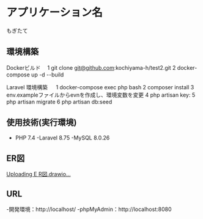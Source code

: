 # アプリケーション名
もぎたて


## 環境構築
Dockerビルド
　1 git clone git@github.com:kochiyama-h/test2.git 
  2 docker-compose up -d --build

Laravel 環境構築
　 1 docker-compose exec php bash
   2 composer install
   3 env.exampleファイルからevnを作成し、環境変数を変更
   4 php artisan key:
   5 php artisan migrate
   6 php artisan db:seed

## 使用技術(実行環境)
  - PHP 7.4
  -Laravel 8.75
  -MySQL 8.0.26

## ER図
[Uploading E<mxfile host="app.diagrams.net" agent="Mozilla/5.0 (Windows NT 10.0; Win64; x64) AppleWebKit/537.36 (KHTML, like Gecko) Chrome/129.0.0.0 Safari/537.36" version="24.7.17">
  <diagram name="ページ1" id="IhC4J_wI5719MEn2c0ov">
    <mxGraphModel dx="1034" dy="446" grid="1" gridSize="10" guides="1" tooltips="1" connect="1" arrows="1" fold="1" page="1" pageScale="1" pageWidth="827" pageHeight="1169" math="0" shadow="0">
      <root>
        <mxCell id="0" />
        <mxCell id="1" parent="0" />
        <mxCell id="s7QrAUVHioWoQTtM7XQC-1" value="productsテーブル" style="shape=table;startSize=30;container=1;collapsible=0;childLayout=tableLayout;" vertex="1" parent="1">
          <mxGeometry x="650" y="80" width="120" height="260" as="geometry" />
        </mxCell>
        <mxCell id="s7QrAUVHioWoQTtM7XQC-2" value="" style="shape=tableRow;horizontal=0;startSize=0;swimlaneHead=0;swimlaneBody=0;strokeColor=inherit;top=0;left=0;bottom=0;right=0;collapsible=0;dropTarget=0;fillColor=none;points=[[0,0.5],[1,0.5]];portConstraint=eastwest;" vertex="1" parent="s7QrAUVHioWoQTtM7XQC-1">
          <mxGeometry y="30" width="120" height="230" as="geometry" />
        </mxCell>
        <mxCell id="s7QrAUVHioWoQTtM7XQC-3" value="&lt;div&gt;id&lt;br&gt;&lt;br&gt;&lt;/div&gt;&lt;div&gt;name&lt;br&gt;&lt;br&gt;&lt;/div&gt;&lt;div&gt;price&lt;br&gt;&lt;br&gt;&lt;/div&gt;&lt;div&gt;image&lt;br&gt;&lt;br&gt;&lt;/div&gt;&lt;div&gt;description&lt;br&gt;&lt;br&gt;&lt;/div&gt;&lt;div&gt;created_at&lt;br&gt;&lt;br&gt;&lt;/div&gt;&lt;div&gt;updated_at&lt;/div&gt;&lt;div&gt;&lt;br&gt;&lt;/div&gt;" style="shape=partialRectangle;html=1;whiteSpace=wrap;connectable=0;strokeColor=inherit;overflow=hidden;fillColor=none;top=0;left=0;bottom=0;right=0;pointerEvents=1;" vertex="1" parent="s7QrAUVHioWoQTtM7XQC-2">
          <mxGeometry width="120" height="230" as="geometry">
            <mxRectangle width="120" height="230" as="alternateBounds" />
          </mxGeometry>
        </mxCell>
        <mxCell id="s7QrAUVHioWoQTtM7XQC-4" value="seasonsテーブル" style="shape=table;startSize=30;container=1;collapsible=0;childLayout=tableLayout;" vertex="1" parent="1">
          <mxGeometry x="100" y="80" width="110" height="160" as="geometry" />
        </mxCell>
        <mxCell id="s7QrAUVHioWoQTtM7XQC-5" value="" style="shape=tableRow;horizontal=0;startSize=0;swimlaneHead=0;swimlaneBody=0;strokeColor=inherit;top=0;left=0;bottom=0;right=0;collapsible=0;dropTarget=0;fillColor=none;points=[[0,0.5],[1,0.5]];portConstraint=eastwest;" vertex="1" parent="s7QrAUVHioWoQTtM7XQC-4">
          <mxGeometry y="30" width="110" height="130" as="geometry" />
        </mxCell>
        <mxCell id="s7QrAUVHioWoQTtM7XQC-6" value="&lt;div&gt;id&lt;br&gt;&lt;br&gt;&lt;/div&gt;&lt;div&gt;name&lt;br&gt;&lt;br&gt;&lt;/div&gt;&lt;div&gt;created_at&lt;br&gt;&lt;br&gt;&lt;/div&gt;&lt;div&gt;updated_at&lt;/div&gt;&lt;div&gt;&lt;br&gt;&lt;/div&gt;" style="shape=partialRectangle;html=1;whiteSpace=wrap;connectable=0;strokeColor=inherit;overflow=hidden;fillColor=none;top=0;left=0;bottom=0;right=0;pointerEvents=1;" vertex="1" parent="s7QrAUVHioWoQTtM7XQC-5">
          <mxGeometry width="110" height="130" as="geometry">
            <mxRectangle width="110" height="130" as="alternateBounds" />
          </mxGeometry>
        </mxCell>
        <mxCell id="s7QrAUVHioWoQTtM7XQC-7" value="product_seasonテーブル" style="shape=table;startSize=30;container=1;collapsible=0;childLayout=tableLayout;" vertex="1" parent="1">
          <mxGeometry x="350" y="80" width="160" height="210" as="geometry" />
        </mxCell>
        <mxCell id="s7QrAUVHioWoQTtM7XQC-8" value="" style="shape=tableRow;horizontal=0;startSize=0;swimlaneHead=0;swimlaneBody=0;strokeColor=inherit;top=0;left=0;bottom=0;right=0;collapsible=0;dropTarget=0;fillColor=none;points=[[0,0.5],[1,0.5]];portConstraint=eastwest;" vertex="1" parent="s7QrAUVHioWoQTtM7XQC-7">
          <mxGeometry y="30" width="160" height="180" as="geometry" />
        </mxCell>
        <mxCell id="s7QrAUVHioWoQTtM7XQC-9" value="&lt;div&gt;id&lt;br&gt;&lt;br&gt;&lt;/div&gt;&lt;div&gt;product_id&lt;br&gt;&lt;br&gt;&lt;/div&gt;&lt;div&gt;season_id&lt;br&gt;&lt;br&gt;&lt;/div&gt;&lt;div&gt;created_at&lt;br&gt;&lt;br&gt;&lt;/div&gt;&lt;div&gt;updated_at&lt;/div&gt;&lt;div&gt;&lt;br&gt;&lt;/div&gt;" style="shape=partialRectangle;html=1;whiteSpace=wrap;connectable=0;strokeColor=inherit;overflow=hidden;fillColor=none;top=0;left=0;bottom=0;right=0;pointerEvents=1;" vertex="1" parent="s7QrAUVHioWoQTtM7XQC-8">
          <mxGeometry width="160" height="180" as="geometry">
            <mxRectangle width="160" height="180" as="alternateBounds" />
          </mxGeometry>
        </mxCell>
        <mxCell id="s7QrAUVHioWoQTtM7XQC-24" value="" style="edgeStyle=entityRelationEdgeStyle;fontSize=12;html=1;endArrow=ERzeroToMany;startArrow=ERmandOne;rounded=0;entryX=-0.021;entryY=0.456;entryDx=0;entryDy=0;entryPerimeter=0;" edge="1" parent="1" target="s7QrAUVHioWoQTtM7XQC-8">
          <mxGeometry width="100" height="100" relative="1" as="geometry">
            <mxPoint x="210" y="120" as="sourcePoint" />
            <mxPoint x="320" y="120" as="targetPoint" />
          </mxGeometry>
        </mxCell>
        <mxCell id="s7QrAUVHioWoQTtM7XQC-26" value="" style="edgeStyle=entityRelationEdgeStyle;fontSize=12;html=1;endArrow=ERzeroToMany;startArrow=ERmandOne;rounded=0;entryX=1.008;entryY=0.278;entryDx=0;entryDy=0;entryPerimeter=0;exitX=-0.028;exitY=0.093;exitDx=0;exitDy=0;exitPerimeter=0;" edge="1" parent="1" source="s7QrAUVHioWoQTtM7XQC-2" target="s7QrAUVHioWoQTtM7XQC-8">
          <mxGeometry width="100" height="100" relative="1" as="geometry">
            <mxPoint x="620" y="130" as="sourcePoint" />
            <mxPoint x="560" y="130" as="targetPoint" />
            <Array as="points">
              <mxPoint x="530" y="180" />
              <mxPoint x="540" y="200" />
            </Array>
          </mxGeometry>
        </mxCell>
      </root>
    </mxGraphModel>
  </diagram>
</mxfile>
R図.drawio…]()


## URL
-開発環境：http://localhost/
-phpMyAdmin：http://localhost:8080


 
